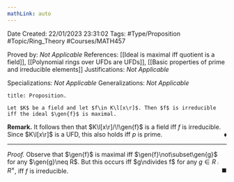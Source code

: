 ```yaml
---
mathLink: auto
---
```


<div class="topSpace"></div>

Date Created: 22/01/2023 23:31:02
Tags: #Type/Proposition #Topic/Ring_Theory #Courses/MATH457

Proved by: <i>Not Applicable</i>
References: [[Ideal is maximal iff quotient is a field]], [[Polynomial rings over UFDs are UFDs]], [[Basic properties of prime and irreducible elements]]
Justifications: <i>Not Applicable</i>

Specializations: <i>Not Applicable</i>
Generalizations: <i>Not Applicable</i>

``` ad-Proposition
title: Proposition.

Let $K$ be a field and let $f\in K\l[x\r]$. Then $f$ is irreducible iff the ideal $\gen{f}$ is maximal.

```

<b>Remark.</b> It follows then that $K\l[x\r]/\!\gen{f}$ is a field iff $f$ is irreducible. Since $K\l[x\r]$ is a UFD, this also holds iff $p$ is prime.<span style="float:right;">$\blacklozenge$</span>

---

<i>Proof.</i> Observe that $\gen{f}$ is maximal iff $\gen{f}\not\subset\gen{g}$ for any $\gen{g}\neq R$. But this occurs iff $g\ndivides f$ for any $g\in R\comp R^\times$, iff $f$ is irreducible.<span style="float:right;">$\blacksquare$</span>
